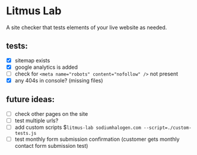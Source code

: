 # Litmus Lab

A site checker that tests elements of your live website as needed.

## tests:

- [x] sitemap exists
- [x] google analytics is added
- [ ] check for `<meta name="robots" content="nofollow" />` not present
- [x] any 404s in console? (missing files)

## future ideas:

- [ ] check other pages on the site
- [ ] test multiple urls?
- [ ] add custom scripts \$`litmus-lab sodiumhalogen.com --script=./custom-tests.js`
- [ ] test monthly form submission confirmation (customer gets monthly contact form submission test)
